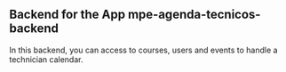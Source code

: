 ## Backend for the App mpe-agenda-tecnicos-backend

In this backend, you can access to courses, users and events to handle a technician calendar.
